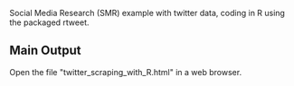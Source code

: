 Social Media Research (SMR) example with twitter data, coding in R using the packaged rtweet.

## Main Output
Open the file "twitter_scraping_with_R.html" in a web browser.

